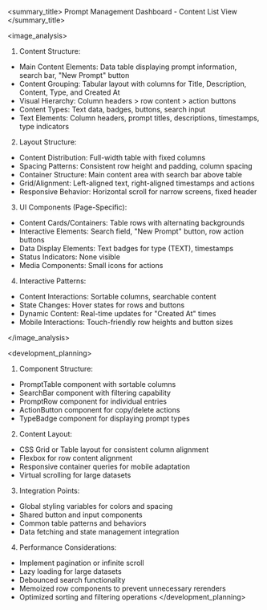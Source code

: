 <summary_title>
Prompt Management Dashboard - Content List View
</summary_title>

<image_analysis>
1. Content Structure:
- Main Content Elements: Data table displaying prompt information, search bar, "New Prompt" button
- Content Grouping: Tabular layout with columns for Title, Description, Content, Type, and Created At
- Visual Hierarchy: Column headers > row content > action buttons
- Content Types: Text data, badges, buttons, search input
- Text Elements: Column headers, prompt titles, descriptions, timestamps, type indicators

2. Layout Structure:
- Content Distribution: Full-width table with fixed columns
- Spacing Patterns: Consistent row height and padding, column spacing
- Container Structure: Main content area with search bar above table
- Grid/Alignment: Left-aligned text, right-aligned timestamps and actions
- Responsive Behavior: Horizontal scroll for narrow screens, fixed header

3. UI Components (Page-Specific):
- Content Cards/Containers: Table rows with alternating backgrounds
- Interactive Elements: Search field, "New Prompt" button, row action buttons
- Data Display Elements: Text badges for type (TEXT), timestamps
- Status Indicators: None visible
- Media Components: Small icons for actions

4. Interactive Patterns:
- Content Interactions: Sortable columns, searchable content
- State Changes: Hover states for rows and buttons
- Dynamic Content: Real-time updates for "Created At" times
- Mobile Interactions: Touch-friendly row heights and button sizes

</image_analysis>

<development_planning>
1. Component Structure:
- PromptTable component with sortable columns
- SearchBar component with filtering capability
- PromptRow component for individual entries
- ActionButton component for copy/delete actions
- TypeBadge component for displaying prompt types

2. Content Layout:
- CSS Grid or Table layout for consistent column alignment
- Flexbox for row content alignment
- Responsive container queries for mobile adaptation
- Virtual scrolling for large datasets

3. Integration Points:
- Global styling variables for colors and spacing
- Shared button and input components
- Common table patterns and behaviors
- Data fetching and state management integration

4. Performance Considerations:
- Implement pagination or infinite scroll
- Lazy loading for large datasets
- Debounced search functionality
- Memoized row components to prevent unnecessary rerenders
- Optimized sorting and filtering operations
</development_planning>